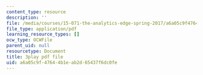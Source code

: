 ```yaml
---
content_type: resource
description: ''
file: /media/courses/15-071-the-analytics-edge-spring-2017/a6a05c9f47644b1eab2d65437f6dc0fe_exav1FKMfbw.pdf
file_type: application/pdf
learning_resource_types: []
ocw_type: OCWFile
parent_uid: null
resourcetype: Document
title: 3play pdf file
uid: a6a05c9f-4764-4b1e-ab2d-65437f6dc0fe
---
```

